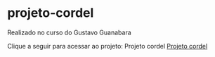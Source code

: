 # projeto-cordel
Realizado no curso do Gustavo Guanabara

Clique a seguir para acessar ao projeto: Projeto cordel
<a href="https://jfmoraeslara.github.io/https://jfmoraeslara.github.io/projeto-cordel/" target="_blank" rel="external">Projeto cordel</a>
